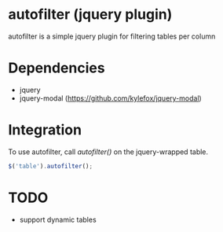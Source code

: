 # autofilter (jquery plugin)

autofilter is a simple jquery plugin for filtering tables per column

# Dependencies
* jquery
* jquery-modal (https://github.com/kylefox/jquery-modal)

# Integration
To use autofilter, call *autofilter()* on the jquery-wrapped table.  
```javascript
$('table').autofilter();
```

# TODO
* support dynamic tables
